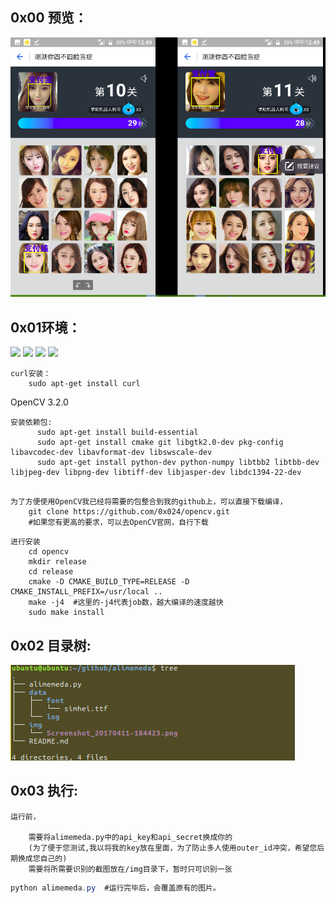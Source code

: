 ## 0x00 预览：
![image](https://github.com/0x024/alimemeda/blob/master/data/log/exp.png)

## 0x01环境：
[![](https://img.shields.io/badge/Ubuntu-16.04LTS-brightgreen.svg)]()
[![](https://img.shields.io/badge/Python-2.7-brightgreen.svg)]()
[![](https://img.shields.io/badge/OpenCV-3.2.0-brightgreen.svg)]()
[![](https://img.shields.io/badge/ShadowSocks-Linux-brightgreen.svg)]()

```
curl安装：
	sudo apt-get install curl
```

OpenCV 3.2.0


```
安装依赖包:
      sudo apt-get install build-essential
      sudo apt-get install cmake git libgtk2.0-dev pkg-config libavcodec-dev libavformat-dev libswscale-dev
      sudo apt-get install python-dev python-numpy libtbb2 libtbb-dev libjpeg-dev libpng-dev libtiff-dev libjasper-dev libdc1394-22-dev
```

```

为了方便使用OpenCV我已经将需要的包整合到我的github上，可以直接下载编译，
    git clone https://github.com/0x024/opencv.git
    #如果您有更高的要求，可以去OpenCV官网，自行下载
```


``` 
进行安装
	cd opencv
	mkdir release
	cd release
	cmake -D CMAKE_BUILD_TYPE=RELEASE -D CMAKE_INSTALL_PREFIX=/usr/local ..
	make -j4  #这里的-j4代表job数，越大编译的速度越快
	sudo make install
```

## 0x02 目录树:

![image](https://github.com/0x024/alimemeda/blob/master/data/log/tree.png)

## 0x03 执行:

```
运行前，

	需要将alimemeda.py中的api_key和api_secret换成你的
	(为了便于您测试,我以将我的key放在里面，为了防止多人使用outer_id冲突，希望您后期换成您自己的)
	需要将所需要识别的截图放在/img目录下，暂时只可识别一张

```





```java
python alimemeda.py  #运行完毕后，会覆盖原有的图片。
```




